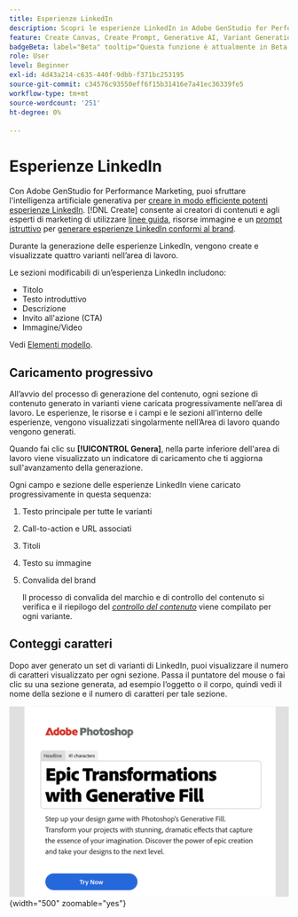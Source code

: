 ```yaml
---
title: Esperienze LinkedIn
description: Scopri le esperienze LinkedIn in Adobe GenStudio for Performance Marketing.
feature: Create Canvas, Create Prompt, Generative AI, Variant Generation, Content Generation
badgeBeta: label="Beta" tooltip="Questa funzione è attualmente in Beta, quindi alcune funzionalità potrebbero essere limitate o soggette a modifiche."
role: User
level: Beginner
exl-id: 4d43a214-c635-440f-9dbb-f371bc253195
source-git-commit: c34576c93550eff6f15b31416e7a41ec36339fe5
workflow-type: tm+mt
source-wordcount: '251'
ht-degree: 0%

---
```


# Esperienze LinkedIn

Con Adobe GenStudio for Performance Marketing, puoi sfruttare l&#39;intelligenza artificiale generativa per [creare in modo efficiente potenti esperienze LinkedIn](/help/user-guide/create/create-linkedin.md). [!DNL Create] consente ai creatori di contenuti e agli esperti di marketing di utilizzare [linee guida](/help/user-guide/guidelines/overview.md), risorse immagine e un [prompt istruttivo](/help/user-guide/effective-prompts.md) per [generare esperienze LinkedIn conformi al brand](/help/user-guide/create/create-email-experience.md).

Durante la generazione delle esperienze LinkedIn, vengono create e visualizzate quattro varianti nell’area di lavoro.

Le sezioni modificabili di un’esperienza LinkedIn includono:

* Titolo
* Testo introduttivo
* Descrizione
* Invito all&#39;azione (CTA)
* Immagine/Video

Vedi [Elementi modello](/help/user-guide/content/use-templates.md#template-elements).

## Caricamento progressivo

All’avvio del processo di generazione del contenuto, ogni sezione di contenuto generato in varianti viene caricata progressivamente nell’area di lavoro. Le esperienze, le risorse e i campi e le sezioni all’interno delle esperienze, vengono visualizzati singolarmente nell’Area di lavoro quando vengono generati.

Quando fai clic su **[!UICONTROL Genera]**, nella parte inferiore dell&#39;area di lavoro viene visualizzato un indicatore di caricamento che ti aggiorna sull&#39;avanzamento della generazione.

Ogni campo e sezione delle esperienze LinkedIn viene caricato progressivamente in questa sequenza:

1. Testo principale per tutte le varianti
1. Call-to-action e URL associati
1. Titoli
1. Testo su immagine
1. Convalida del brand

   Il processo di convalida del marchio e di controllo del contenuto si verifica e il riepilogo del [_controllo del contenuto_](/help/user-guide/guidelines/brand-validation.md#content-check-summary) viene compilato per ogni variante.

## Conteggi caratteri

Dopo aver generato un set di varianti di LinkedIn, puoi visualizzare il numero di caratteri visualizzato per ogni sezione. Passa il puntatore del mouse o fai clic su una sezione generata, ad esempio l’oggetto o il corpo, quindi vedi il nome della sezione e il numero di caratteri per tale sezione.

![Numero di caratteri](/help/assets/character-count.png){width="500" zoomable="yes"}

